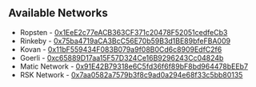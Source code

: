 ## Available Networks

- Ropsten - [0x1EeE2c77eACB363CF371c20478F52051cedfeCb3](https://ropsten.etherscan.io/address/0x1EeE2c77eACB363CF371c20478F52051cedfeCb3)
- Rinkeby - [0x75ba4719aCA3BcC56E70b59B3d1BE89bfeFBA009](https://rinkeby.etherscan.io/address/0x75ba4719aCA3BcC56E70b59B3d1BE89bfeFBA009)
- Kovan - [0x11bF559434F083B079a9f08B0Cd6c8909EdfC2f6](https://kovan.etherscan.io/address/0x11bF559434F083B079a9f08B0Cd6c8909EdfC2f6)
- Goerli - [0xc65889D17aa15F57D324Ce16B9296243Cc04824b](https://goerli.etherscan.io/address/0xc65889D17aa15F57D324Ce16B9296243Cc04824b)
- Matic Network - [0x91E42B79318e6C5fd36f6f89bF8bd964478bEEb7](https://mumbai-explorer.matic.today/address/0x91E42B79318e6C5fd36f6f89bF8bd964478bEEb7)
- RSK Network - [0x7aa0582a7579b3f8c9ad0a294e68f33c5bb80135](https://explorer.testnet.rsk.co/address/0x7aa0582a7579b3f8c9ad0a294e68f33c5bb80135)
